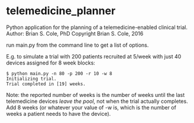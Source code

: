 # telemedicine_planner
Python application for the planning of a telemedicine-enabled clinical trial.
Author: Brian S. Cole, PhD
Copyright Brian S. Cole, 2016

run main.py from the command line to get a list of options.

E.g. to simulate a trial with 200 patients recruited at 5/week with just 40 devices assigned for 8 week blocks:

    $ python main.py -n 80 -p 200 -r 10 -w 8
    Initializing trial.
    Trial completed in [19] weeks.

Note: the reported number of weeks is the number of weeks until the last telemedicine devices *leave the pool*, not when the trial actually completes.  Add 8 weeks (or whatever your value of -w is, which is the number of weeks a patient needs to have the device).
